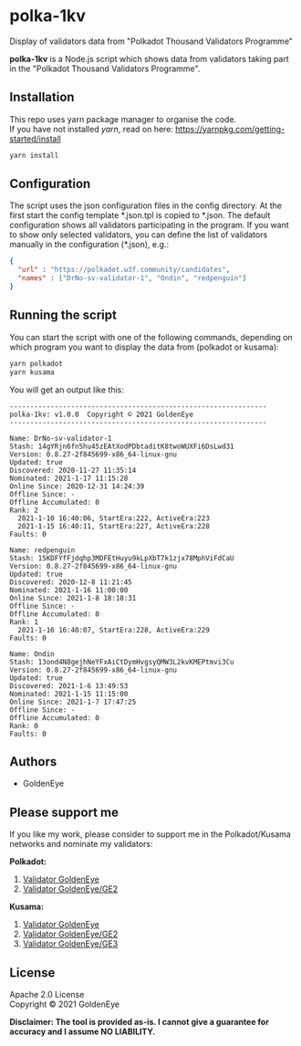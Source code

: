 # polka-1kv

Display of validators data from "Polkadot Thousand Validators Programme"

**polka-1kv** is a Node.js script which shows data from validators taking part
in the "Polkadot Thousand Validators Programme".

## Installation

This repo uses yarn package manager to organise the code.  
If you have not installed *yarn*, read on here:
<https://yarnpkg.com/getting-started/install>

``` bash
yarn install
```

## Configuration

The script uses the json configuration files in the config directory.
At the first start the config template \*.json.tpl is copied to \*.json.
The default configuration shows all validators participating in the program.
If you want to show only selected validators, you can define the list of
validators manually in the configuration (\*.json), e.g.:

``` json
{
  "url" : "https://polkadot.w3f.community/candidates",
  "names" : ["DrNo-sv-validator-1", "Ondin", "redpenguin"]
}
```

## Running the script

You can start the script with one of the following commands, depending on which
program you want to display the data from (polkadot or kusama):

``` bash
yarn polkadot
yarn kusama
```

You will get an output like this:

``` text
---------------------------------------------------------------
polka-1kv: v1.0.0  Copyright © 2021 GoldenEye
---------------------------------------------------------------

Name: DrNo-sv-validator-1
Stash: 14gYRjn6fn5hu45zEAtXodPDbtaditK8twoWUXFi6DsLwd31
Version: 0.8.27-2f845699-x86_64-linux-gnu
Updated: true
Discovered: 2020-11-27 11:35:14
Nominated: 2021-1-17 11:15:28
Online Since: 2020-12-31 14:24:39
Offline Since: -
Offline Accumulated: 0
Rank: 2
  2021-1-10 16:40:06, StartEra:222, ActiveEra:223
  2021-1-15 16:40:11, StartEra:227, ActiveEra:228
Faults: 0

Name: redpenguin
Stash: 15KDFYfFjdqhp3MDFEtHuyu9kLpXbT7k1zjx78MphViFdCaU
Version: 0.8.27-2f845699-x86_64-linux-gnu
Updated: true
Discovered: 2020-12-8 11:21:45
Nominated: 2021-1-16 11:00:00
Online Since: 2021-1-8 18:18:31
Offline Since: -
Offline Accumulated: 0
Rank: 1
  2021-1-16 16:40:07, StartEra:228, ActiveEra:229
Faults: 0

Name: Ondin
Stash: 13ond4N8gejhNeYFxAiCtDymHvgsyQMW3L2kvKMEPtmvi3Cu
Version: 0.8.27-2f845699-x86_64-linux-gnu
Updated: true
Discovered: 2021-1-6 13:49:53
Nominated: 2021-1-15 11:15:00
Online Since: 2021-1-7 17:47:25
Offline Since: -
Offline Accumulated: 0
Rank: 0
Faults: 0
```

## Authors

* GoldenEye

## Please support me

If you like my work, please consider to support me in the Polkadot/Kusama
networks and nominate my validators:

**Polkadot:**

1. [Validator GoldenEye](https://polkadot.subscan.io/account/14K71ECxvekU8BXGJmSQLed2XssM3HdBYQBuDUwHeUMUgBHk)
2. [Validator GoldenEye/GE2](https://polkadot.subscan.io/account/14gYRjn6fn5hu45zEAtXodPDbtaditK8twoWUXFi6DsLwd31)

**Kusama:**

1. [Validator GoldenEye](https://kusama.subscan.io/account/FiNuPk2iPirbKC7Spse3NuE9rWjzaQonZmk6wRvk1LcEU13)
2. [Validator GoldenEye/GE2](https://kusama.subscan.io/account/GcQXL1HgF1ZETZi3Tw3PoXGWeXbDpfsJrrgNgwxde4uoVaB)
3. [Validator GoldenEye/GE3](https://kusama.subscan.io/account/HjH4dvyPv2RQMA6XUQPqF37rZZ8seNjPQqYRSm3utdszsin)

## License

Apache 2.0 License  
Copyright © 2021 GoldenEye

**Disclaimer:
The tool is provided as-is. I cannot give a guarantee for accuracy and I assume NO LIABILITY.**
